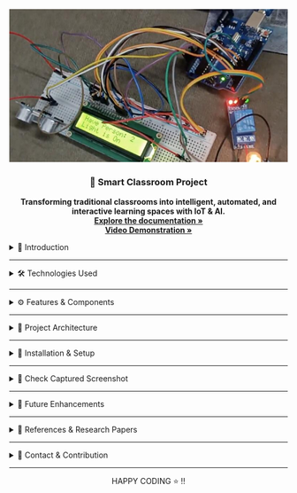 <!DOCTYPE html>
<html lang="en">
<body>
<div class="container">
    <!-- PROJECT LOGO -->
<div align="center">
  <img src="/iot_logo.png" alt="Smart_classroom Logo" width="600">
  <h3 align="center">🚀 Smart Classroom Project</h3>
  <p align="center">
   <strong>Transforming traditional classrooms into intelligent, automated, and interactive learning spaces with IoT & AI.</strong>
    <br />
    <a href="https://drive.google.com/file/d/1qYvdLZSJQP73nDsnra9D96X2YBksIoWI/view?usp=sharing" target="_blank"><strong>Explore the documentation »</strong></a>
    <br />
    <a href="https://drive.google.com/file/d/1tP3LpOuq9oVjJ5IHTt3EekR550bA1q01/view?usp=sharing" target="_blank"><strong>Video Demonstration »</strong></a>
    <br />
  </p>
</div>
    <details>
        <summary>📌 Introduction</summary>
<br>
    <p>The Smart Classroom project revolutionizes traditional learning spaces by integrating IoT and AI technologies to enhance efficiency, engagement, and automation. This system automates attendance tracking using facial recognition, ensuring accurate and seamless student identification. Additionally, it monitors student engagement through advanced emotion detection algorithms and detects drowsiness to maintain attentiveness, creating a more responsive learning environment.</p>
<p>Interactive tools such as Smartboards, Virtual Keyboards, and Gesture-Controlled Mice enhance student participation and collaboration. PIR sensor-based automatic lighting optimizes energy usage, reducing waste and improving sustainability. By leveraging machine learning, computer vision, and embedded systems, the Smart Classroom fosters an adaptive, data-driven, and accessible educational environment, streamlining administrative tasks and enriching student-teacher interactions.</p>
    </details>
   <hr>
    <details>
        <summary>🛠️ Technologies Used</summary>
        <ul>
            <li><strong>Machine Learning:</strong> TensorFlow, OpenCV, Keras</li>
            <li><strong>Computer Vision:</strong> MediaPipe, OpenCV</li>
            <li><strong>IoT & Embedded Systems:</strong> Raspberry Pi, Arduino, PIR Sensors</li>
            <li><strong>Web & Backend:</strong> Flask, HTML, CSS, JavaScript</li>
            <li><strong>Databases:</strong> SQLite, Firebase</li>
        </ul>
    </details>
   <hr>
    <details>
        <summary>⚙️ Features & Components</summary>
        <ul>
            <li>📷 <strong>Smart Attendance System:</strong> Face recognition-based attendance tracking.</li>
            <li>🎭 <strong>Emotion Recognition:</strong> Uses CNN models to analyze student engagement.</li>
            <li>😴 <strong>Drowsiness Detection:</strong> Monitors eye movement to prevent inattentiveness.</li>
            <li>💡 <strong>Automatic Light Control:</strong> Uses PIR sensors for energy-efficient lighting.</li>
            <li>🖥️ <strong>Smartboard:</strong> Interactive digital board for real-time teaching.</li>
            <li>⌨️ <strong>Virtual Keyboard & Mouse:</strong> Gesture-controlled input for seamless interaction.</li>
        </ul>
    </details>
   <hr>
    <details>
        <summary>📜 Project Architecture</summary>
        <p>The Smart Classroom system follows a multi-layered architecture:</p>
        <ul>
            <li><strong>Input Layer:</strong> Sensors & cameras collect real-time data.</li>
            <li><strong>Processing Layer:</strong> ML models analyze student engagement & attendance.</li>
            <li><strong>Output Layer:</strong> Automation & interactive components respond dynamically.</li>
        </ul>
    </details>
    <hr>
    <details>
        <summary>🚀 Installation & Setup</summary>
        <p>Follow these steps to set up the project:</p>
        <pre><code>git clone https://github.com/madhavc9/smart_classroom.git</code></pre>
        <pre><code>cd smart-classroom</code></pre>
        <pre><code>pip install -r requirements.txt</code></pre>
        <pre><code>python app.py</code></pre>
    </details>
 <hr>
    <details>
        <summary>📸 Check Captured Screenshot</summary>
        <p>Below are few screenshot of the Smart Classroom models in action:</p>
        <br>
          <ul>
    <li>
      <strong>Drowsiness Detector</strong><br>
      <img src="https://github.com/madhavc9/smart_classroom/blob/main/screenshots/drowsiness_detection.png" alt="Drowsiness Detector" width="600">
    </li>
    <br>
    <li>
      <strong>Virtual Mouse</strong><br>
      <img src="https://github.com/madhavc9/smart_classroom/blob/main/screenshots/virtual_mouse.png" alt="Virtual Mouse Screenshot" width="600">
    </li>
    <br>
     <br>
    <li>
      <strong>Smart Board</strong><br>
      <img src="http://github.com/madhavc9/smart_classroom/blob/main/screenshots/smart_board.png" alt="Smart Board Screenshot" width="600">
    </li>
     <br>
    <li>
      <strong>Proctored Exam</strong><br>
      <img src="https://github.com/madhavc9/smart_classroom/blob/main/screenshots/proctored_exam.png" alt="Proctored Exam Screenshot" width="600">
    </li>
     <br>
      <li>
      <strong>Face Recognition and Attendance</strong><br>
      <img src="https://github.com/madhavc9/smart_classroom/blob/main/screenshots/Attendance_system.png" alt="Attendance Logo" width="600">
    </li>
  </ul>
    </details>
<hr>
    <details>
        <summary>🎯 Future Enhancements</summary>
        <ul>
            <li>📡 Cloud Integration for centralized data storage.</li>
            <li>🤖 AI-driven personalized learning analytics.</li>
            <li>📊 Dashboard for real-time classroom insights.</li>
        </ul>
    </details>
 <hr>
    <details>
        <summary>📝 References & Research Papers</summary>
        <ul>
            <li>Al-Janabi, S., & Hussain, F. K. (2021). <a href="https://doi.org/10.1109/ACCESS.2021.3047149">Energy-saving smart lighting in IoT environment</a>. IEEE Access.</li>
            <li>Jadhav, S., Shinde, P., & Rajurkar, S. (2020). <a href="https://jestec.taylors.edu.my/">Real-time face recognition-based smart attendance system</a>. Journal of Engineering Science.</li>
            <li>Nguyen, H. D., & Zhang, Z. (2019). <a href="https://doi.org/10.3390/s19112405">Gesture recognition for IoT-enabled virtual mouse systems</a>. Sensors.</li>
        </ul>
    </details>
 <hr>
    <details>
        <summary>📧 Contact & Contribution</summary>
        <p>If you'd like to contribute to this project, feel free to fork the repository and submit a pull request.</p>
        <p>For queries, reach out via:</p>
        <ul>
            <li>📩 Email: <a href="mailto:ranmadhav@gmail.com">ranmadhav@gmail.com</a></li>
            <li>🔗 LinkedIn: <a href="https://www.linkedin.com/in/madhav-choudhary-015124216/">Madhav's LinkedIn</a></li>
            <li>🐙 GitHub: <a href="https://github.com/madhavc9/smart_classroom">madhavc9</a></li>
        </ul>
    </details>

</div>
</body>
</html>
<hr>
<div align="center">
  HAPPY CODING ⭐ !!
</div>
